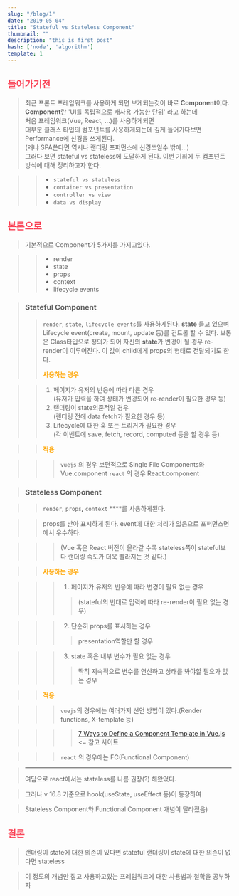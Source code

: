 ```yaml
---
slug: "/blog/1"
date: "2019-05-04"
title: "Stateful vs Stateless Component"
thumbnail: ""
description: "this is first post"
hash: ['node', 'algorithm']
template: 1
---
```


## <div style="color: #fa4659">들어가기전</div>

> 최근 프론트 프레임워크를 사용하게 되면 보게되는것이 바로 **Component**이다.<br/> 
> **Component**란 'UI를 독립적으로 재사용 가능한 단위' 라고 하는데 <br/>
> 처음 프레임워크(Vue, React, ...)를 사용하게되면 <br/>
> 대부분 클래스 타입의 컴포넌트를 사용하게되는데 깊게 들어가다보면 Performance에 신경을 쓰게된다. <br/>
> (왜냐 SPA쓴다면 역시나 랜더링 포퍼먼스에 신경쓰일수 밖에...) <br/>
> 그러다 보면 stateful vs stateless에 도달하게 된다. 이번 기회에 두 컴포넌트 방식에 대해 정리하고자 한다. <br/>

>> - `stateful vs stateless`
>> - `container vs presentation`
>> - `controller vs view`
>> - `data vs display`

## <div style="color: #fa4659"> 본론으로

>기본적으로 Component가 5가지를 가지고있다.

>> - render
>> - state
>> - props
>> - context
>> - lifecycle events

> ### **Stateful Component**
>> `render`,  `state`**,**  `lifecycle events`를 사용하게된다.
>> **state** 들고 있으며 Lifecycle event(create, mount, update 등)를 컨트롤 할 수 있다.
>> 보통은 Class타입으로 정의가 되어 자신의  **state**가 변경이 될 경우 re-render이 이루어진다.
>> 이 값이 child에게 props의 형태로 전달되기도 한다.
>> <div style="color: orange; font-weight: bold;"> 사용하는 경우

>> 1. 페이지가 유저의 반응에 따라 다른 경우 <br/>(유저가 입력을 하여 상태가 변경되어 re-render이 필요한 경우 등)
>> 2. 랜더링이 state의존적일 경우 <br/> (랜더링 전에 data fetch가 필요한 경우 등)
>> 3. Lifecycle에 대한 훅 또는 트리거가 필요한 경우 <br/> (각 이벤트에 save, fetch, record, computed 등을 할 경우 등)

>> <div style="color: orange; font-weight: bold;"> 적용 </div>

>>> `vuejs` 의 경우 보편적으로 Single File Components와 Vue.component
>>> `react` 의 경우 React.component

> ### **Stateless Component**

>> `render`,  `props`**,**  `context` ****를 사용하게된다.

>> props를 받아 표시하게 된다. event에 대한 처리가 없음으로 포퍼먼스면에서 우수하다. 

>>> (Vue 혹은 React 버전이 올라갈 수록 stateless쪽이 stateful보다 랜더링 속도가 더욱 빨라지는 것 같다.)

>> <div style="color: orange; font-weight: bold;"> 사용하는 경우

>>> 1. 페이지가 유저의 반응에 따라 변경이 필요 없는 경우
>>>> (stateful의 반대로 입력에 따라 re-render이 필요 없는 경우)

>>> 2.  단순히 props를 표시하는 경우
>>>> presentation역할만 할 경우

>>> 3. state 혹은 내부 변수가 필요 없는 경우
>>>> 딱히 지속적으로 변수를 연산하고 상태를 봐야할 필요가 없는 경우

>> <div style="color: orange; font-weight: bold;"> 적용

>>> `vuejs`의 경우에는 여러가지 선언 방법이 있다.(Render functions, X-template 등)

>>>> [7 Ways to Define a Component Template in Vue.js](https://vuejsdevelopers.com/2017/03/24/vue-js-component-templates) <= 참고 사이트

>>> `react` 의 경우에는 FC(Functional Component) 

> ---
> 여담으로 react에서는 stateless를 나름 권장(?) 해왔었다.

> 그러나 v 16.8 기준으로 hook(useState, useEffect 등)이 등장하여 

> Stateless Component와 Functional Component 개념이 달라졌음)

## <div style="color: #fa4659">결론

> 랜더링이 state에 대한 의존이 있다면 stateful
> 랜더링이 state에 대한 의존이 없다면 stateless

> 이 정도의 개념만 잡고 사용하고있는 프레임워크에 대한 사용법과 철학을 공부하자